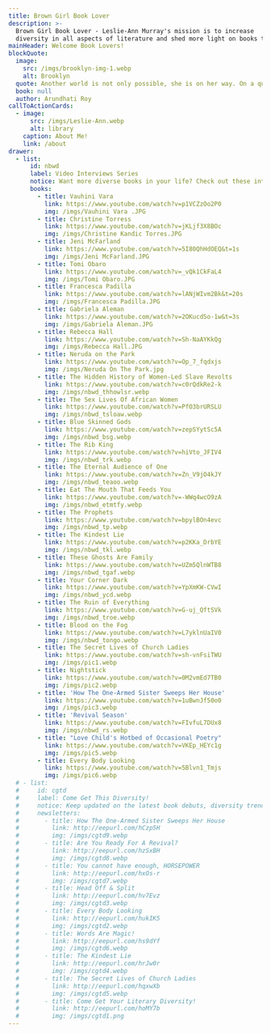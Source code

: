 ```yaml
---
title: Brown Girl Book Lover
description: >-
  Brown Girl Book Lover - Leslie-Ann Murray's mission is to increase
  diversity in all aspects of literature and shed more light on books that spark new ways for us to think.
mainHeader: Welcome Book Lovers!
blockQuote:
  image:
    src: /imgs/brooklyn-img-1.webp
    alt: Brooklyn
  quote: Another world is not only possible, she is on her way. On a quiet day, I can hear her breathing.
  book: null
  author: Arundhati Roy
callToActionCards:
  - image:
      src: /imgs/Leslie-Ann.webp
      alt: library
    caption: About Me!
    link: /about
drawer:
  - list:
      id: nbwd
      label: Video Interviews Series
      notice: Want more diverse books in your life? Check out these interviews with diverse writers who are shifting the literary world.
      books:
        - title: Vauhini Vara
          link: https://www.youtube.com/watch?v=p1VCZzOo2P0
          img: /imgs/Vauhini Vara .JPG
        - title: Christine Torress
          link: https://www.youtube.com/watch?v=jKLjf3X8BOc
          img: /imgs/Christine Kandic Torres.JPG
        - title: Jeni McFarland
          link: https://www.youtube.com/watch?v=5I80QhHdOEQ&t=1s
          img: /imgs/Jeni McFarland.JPG
        - title: Tomi Obaro
          link: https://www.youtube.com/watch?v=_vQk1CkFaL4
          img: /imgs/Tomi Obaro.JPG
        - title: Francesca Padilla
          link: https://www.youtube.com/watch?v=lANjWIvm2Bk&t=20s
          img: /imgs/Francesca Padilla.JPG
        - title: Gabriela Aleman
          link: https://www.youtube.com/watch?v=2OKucdSo-1w&t=3s
          img: /imgs/Gabriela Aleman.JPG
        - title: Rebecca Hall
          link: https://www.youtube.com/watch?v=Sh-NaAYKkQg
          img: /imgs/Rebecca Hall.JPG
        - title: Neruda on the Park
          link: https://www.youtube.com/watch?v=Op_7_fqdxjs
          img: /imgs/Neruda On The Park.jpg
        - title: The Hidden History of Women-Led Slave Revolts
          link: https://www.youtube.com/watch?v=c0rQdkRe2-k
          img: /imgs/nbwd_thhowlsr.webp
        - title: The Sex Lives Of African Women
          link: https://www.youtube.com/watch?v=PfO3brURSLU
          img: /imgs/nbwd_tsloaw.webp
        - title: Blue Skinned Gods
          link: https://www.youtube.com/watch?v=zepSYytSc5A
          img: /imgs/nbwd_bsg.webp
        - title: The Rib King
          link: https://www.youtube.com/watch?v=hiVto_JFIV4
          img: /imgs/nbwd_trk.webp
        - title: The Eternal Audience of One
          link: https://www.youtube.com/watch?v=Zn_V9jO4kJY
          img: /imgs/nbwd_teaoo.webp
        - title: Eat The Mouth That Feeds You
          link: https://www.youtube.com/watch?v=-WWq4wcO9zA
          img: /imgs/nbwd_etmtfy.webp
        - title: The Prophets
          link: https://www.youtube.com/watch?v=bpylBOn4evc
          img: /imgs/nbwd_tp.webp
        - title: The Kindest Lie
          link: https://www.youtube.com/watch?v=p2KKa_DrbYE
          img: /imgs/nbwd_tkl.webp
        - title: These Ghosts Are Family
          link: https://www.youtube.com/watch?v=UZm5QlnWTB8
          img: /imgs/nbwd_tgaf.webp
        - title: Your Corner Dark
          link: https://www.youtube.com/watch?v=YpXmKW-CVwI
          img: /imgs/nbwd_ycd.webp
        - title: The Ruin of Everything
          link: https://www.youtube.com/watch?v=G-uj_QftSVk
          img: /imgs/nbwd_troe.webp
        - title: Blood on the Fog
          link: https://www.youtube.com/watch?v=L7yklnUaIV0
          img: /imgs/nbwd_tongo.webp
        - title: The Secret Lives of Church Ladies
          link: https://www.youtube.com/watch?v=sh-vnFsiTWU
          img: /imgs/pic1.webp
        - title: Nightstick
          link: https://www.youtube.com/watch?v=0M2vmEd7TB0
          img: /imgs/pic2.webp
        - title: 'How The One-Armed Sister Sweeps Her House'
          link: https://www.youtube.com/watch?v=1uBwnJf50o0
          img: /imgs/pic3.webp
        - title: 'Revival Season'
          link: https://www.youtube.com/watch?v=FIvfuL7DUx8
          img: /imgs/nbwd_rs.webp
        - title: "Love Child's Hotbed of Occasional Poetry"
          link: https://www.youtube.com/watch?v=VKEp_HEYc1g
          img: /imgs/pic5.webp
        - title: Every Body Looking
          link: https://www.youtube.com/watch?v=5Blvn1_Tmjs
          img: /imgs/pic6.webp
  # - list:
  #     id: cgtd
  #     label: Come Get This Diversity!
  #     notice: Keep updated on the latest book debuts, diversity trends in publishing, and features on published books that did not receive the limelight. Sign-up for my bi-monthly newsletter to stay in the literary loop!
  #     newsletters:
  #       - title: How The One-Armed Sister Sweeps Her House
  #         link: http://eepurl.com/hCzp5H
  #         img: /imgs/cgtd9.webp
  #       - title: Are You Ready For A Revival?
  #         link: http://eepurl.com/hzSxBH
  #         img: /imgs/cgtd8.webp
  #       - title: You cannot have enough, HORSEPOWER
  #         link: http://eepurl.com/hxOs-r
  #         img: /imgs/cgtd7.webp
  #       - title: Head Off & Split
  #         link: http://eepurl.com/hv7Evz
  #         img: /imgs/cgtd3.webp
  #       - title: Every Body Looking
  #         link: http://eepurl.com/hukIK5
  #         img: /imgs/cgtd2.webp
  #       - title: Words Are Magic!
  #         link: http://eepurl.com/hs9dYf
  #         img: /imgs/cgtd6.webp
  #       - title: The Kindest Lie
  #         link: http://eepurl.com/hrJw0r
  #         img: /imgs/cgtd4.webp
  #       - title: The Secret Lives of Church Ladies
  #         link: http://eepurl.com/hqxwXb
  #         img: /imgs/cgtd5.webp
  #       - title: Come Get Your Literary Diversity!
  #         link: http://eepurl.com/hoMY7b
  #         img: /imgs/cgtd1.png
---
```

